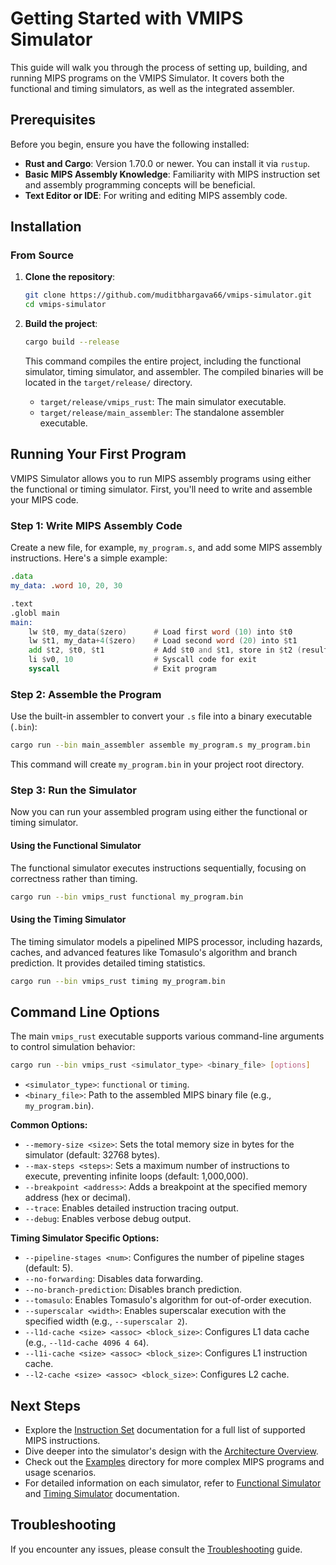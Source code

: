 # Getting Started with VMIPS Simulator

This guide will walk you through the process of setting up, building, and running MIPS programs on the VMIPS Simulator. It covers both the functional and timing simulators, as well as the integrated assembler.

## Prerequisites

Before you begin, ensure you have the following installed:

-   **Rust and Cargo**: Version 1.70.0 or newer. You can install it via `rustup`.
-   **Basic MIPS Assembly Knowledge**: Familiarity with MIPS instruction set and assembly programming concepts will be beneficial.
-   **Text Editor or IDE**: For writing and editing MIPS assembly code.

## Installation

### From Source

1.  **Clone the repository**:
    ```bash
    git clone https://github.com/muditbhargava66/vmips-simulator.git
    cd vmips-simulator
    ```

2.  **Build the project**:
    ```bash
    cargo build --release
    ```
    This command compiles the entire project, including the functional simulator, timing simulator, and assembler. The compiled binaries will be located in the `target/release/` directory.

    -   `target/release/vmips_rust`: The main simulator executable.
    -   `target/release/main_assembler`: The standalone assembler executable.

## Running Your First Program

VMIPS Simulator allows you to run MIPS assembly programs using either the functional or timing simulator. First, you'll need to write and assemble your MIPS code.

### Step 1: Write MIPS Assembly Code

Create a new file, for example, `my_program.s`, and add some MIPS assembly instructions. Here's a simple example:

```asm
.data
my_data: .word 10, 20, 30

.text
.globl main
main:
    lw $t0, my_data($zero)      # Load first word (10) into $t0
    lw $t1, my_data+4($zero)    # Load second word (20) into $t1
    add $t2, $t0, $t1           # Add $t0 and $t1, store in $t2 (result 30)
    li $v0, 10                  # Syscall code for exit
    syscall                     # Exit program
```

### Step 2: Assemble the Program

Use the built-in assembler to convert your `.s` file into a binary executable (`.bin`):

```bash
cargo run --bin main_assembler assemble my_program.s my_program.bin
```

This command will create `my_program.bin` in your project root directory.

### Step 3: Run the Simulator

Now you can run your assembled program using either the functional or timing simulator.

#### Using the Functional Simulator

The functional simulator executes instructions sequentially, focusing on correctness rather than timing.

```bash
cargo run --bin vmips_rust functional my_program.bin
```

#### Using the Timing Simulator

The timing simulator models a pipelined MIPS processor, including hazards, caches, and advanced features like Tomasulo's algorithm and branch prediction. It provides detailed timing statistics.

```bash
cargo run --bin vmips_rust timing my_program.bin
```

## Command Line Options

The main `vmips_rust` executable supports various command-line arguments to control simulation behavior:

```bash
cargo run --bin vmips_rust <simulator_type> <binary_file> [options]
```

-   `<simulator_type>`: `functional` or `timing`.
-   `<binary_file>`: Path to the assembled MIPS binary file (e.g., `my_program.bin`).

**Common Options:**
-   `--memory-size <size>`: Sets the total memory size in bytes for the simulator (default: 32768 bytes).
-   `--max-steps <steps>`: Sets a maximum number of instructions to execute, preventing infinite loops (default: 1,000,000).
-   `--breakpoint <address>`: Adds a breakpoint at the specified memory address (hex or decimal).
-   `--trace`: Enables detailed instruction tracing output.
-   `--debug`: Enables verbose debug output.

**Timing Simulator Specific Options:**
-   `--pipeline-stages <num>`: Configures the number of pipeline stages (default: 5).
-   `--no-forwarding`: Disables data forwarding.
-   `--no-branch-prediction`: Disables branch prediction.
-   `--tomasulo`: Enables Tomasulo's algorithm for out-of-order execution.
-   `--superscalar <width>`: Enables superscalar execution with the specified width (e.g., `--superscalar 2`).
-   `--l1d-cache <size> <assoc> <block_size>`: Configures L1 data cache (e.g., `--l1d-cache 4096 4 64`).
-   `--l1i-cache <size> <assoc> <block_size>`: Configures L1 instruction cache.
-   `--l2-cache <size> <assoc> <block_size>`: Configures L2 cache.

## Next Steps

-   Explore the [Instruction Set](instruction-set.md) documentation for a full list of supported MIPS instructions.
-   Dive deeper into the simulator's design with the [Architecture Overview](architecture.md).
-   Check out the [Examples](examples.md) directory for more complex MIPS programs and usage scenarios.
-   For detailed information on each simulator, refer to [Functional Simulator](functional-simulator.md) and [Timing Simulator](timing-simulator.md) documentation.

## Troubleshooting

If you encounter any issues, please consult the [Troubleshooting](troubleshooting.md) guide.
